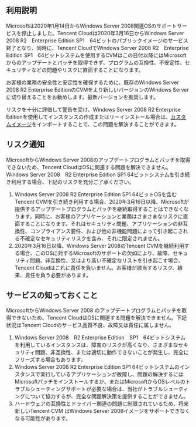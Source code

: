 ## 利用説明
Microsoftは2020年1月14日からWindows Server 2008関連OSのサポートサービスを停止しました。Tencent Cloudは2020年3月16日からWindows Server 2008 R2　Enterprise Edition SP1　64ビットのパブリックイメージのサービス終了となり、同時に、Tencent CloudでWindows Server 2008 R2　Enterprise Edition SP1　64ビットシステムを使用するCVMはこの日付以降にはMicrosoftからのアップデートとパッチを取得できず、プログラムの互換性、不安定性、セキュリティなどの問題やリスクに直面することになります。

お客様の業務の安全性と安定性を確保するために、既存のWindows Server 2008 R2 Enterprise EditionのCVMをより新しいバージョンのWindows Serverに切り替えることをお勧めします。最新バージョンを推奨します。

リスクを十分に評価して警告を受け、Windows Server 2008 R2 Enterprise Editionを使用してインスタンスの作成またはリーインストール場合は、[カスタムイメージ](https://intl.cloud.tencent.com/document/product/213/4942)をインポートすることで、この問題を解決することができます。

## リスク通知
MicrosoftからWindows Server 2008のアップデートプログラムとパッチを取得できないため、Tencent CloudはOSに関連する問題を解決できません。Windows Server 2008　R2 Enterprise Edition SP1 64ビットシステムを引き続き利用する場合、下記のリスクを充分ご了承ください。
1. Windows Server 2008 R2 Enterprise Edition SP1 64ビットOSを含むTencent CVMを引き続き利用する場合、2020年3月16日以降、Microsoftが提供するアップデートプログラムとパッチを継続取得することはできなくなります。同時に、お客様のアプリケーションと業務はさまさまなリスクに直面することになります。それはセキュリティ問題、アプリケーションの非互換性、コンプライアンス要件、および他の非機能問題によって引き起こされる不確定なセキュリティリスクを含み、それに限定されません。
2. 2020年3月16日以降、Windows Server 2008のTencent CVMを継続利用する場合、このOSに対するMicrosoftのサポートの欠如により、故障、セキュリティ問題、非互換性、又はより高い不確定なリストを引き起こす場合、Tencent Cloudはこれに責任を負いません。お客様が該当するリスク、結果、責任を負う必要があります。

## サービスの知っておくこと
MicrosoftからWindows Server 2008 のアップデートプログラムとパッチを取得できないため、Tencent CloudはOSに関連する問題を解決できません。下記状況はTencent Cloudのサービス品質不良、故障又は責任に属しません。
1. Windows Server 2008　R2 Enterprise Edition　SP1　64ビットシステムを利用しているインスタンスは、障害のリスクが高くなり、さまざまなセキュリティ問題、非互換性、または適切に動作できないことが発生し、完全にフリーズする場合もあります。
2. Windows Server 2008 R2 Enterprise Edition SP1 64ビットシステムのインスタンスで実行しているアプリケーションが故障し、問題の解決するにはMicrosoftパッチをインストールするか、またはMicrosoftからOSレベルのトラブルシューティングサポートが必要な場合は、当社がトラブルシューティングについて協力するが、完全な問題解決策を提供することができません。
3. ハードウェアの互換性とドライバー関連の問題に制限されているため、将来新しいTencent CVM はWindows Server 2008イメージをサポートできなくなる可能性があります。

